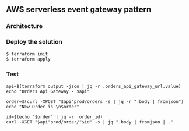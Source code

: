 ## AWS serverless event gateway pattern

### Architecture


### Deploy the solution

```sh
$ terraform init
$ terraform apply
```

### Test

```
api=$(terraform output -json | jq -r .orders_api_gateway_url.value)
echo "Orders Api Gateway - $api"
```

```
order=$(curl -XPOST "$api"prod/orders -s | jq -r ".body | fromjson")
echo "New Order is \n$order"
```

```
id=$(echo "$order" | jq -r .order_id)
curl -XGET "$api"prod/order/"$id" -s | jq ".body | fromjson | ."
```
